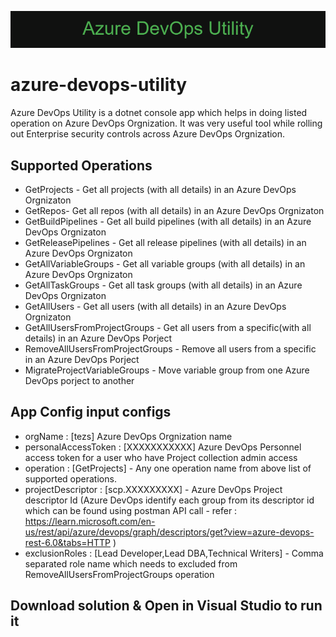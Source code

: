 

![Azure_DevOps_Utility.png](Azure_DevOps_Utility.png)

# azure-devops-utility
Azure DevOps Utility is a dotnet console app which helps in doing listed operation on Azure DevOps Orgnization. 
It was very useful tool while rolling out Enterprise security controls across Azure DevOps Orgnization. 

## Supported Operations

* GetProjects - Get all projects (with all details) in an Azure DevOps Orgnizaton
* GetRepos- Get all repos (with all details) in an Azure DevOps Orgnizaton
* GetBuildPipelines - Get all build pipelines (with all details) in an Azure DevOps Orgnizaton
* GetReleasePipelines - Get all release pipelines (with all details) in an Azure DevOps Orgnizaton
* GetAllVariableGroups - Get all variable groups (with all details) in an Azure DevOps Orgnizaton
* GetAllTaskGroups - Get all task groups (with all details) in an Azure DevOps Orgnizaton
* GetAllUsers - Get all users (with all details) in an Azure DevOps Orgnizaton
* GetAllUsersFromProjectGroups - Get all users from a specific(with all details) in an Azure DevOps Porject
* RemoveAllUsersFromProjectGroups - Remove all users from a specific in an Azure DevOps Porject
* MigrateProjectVariableGroups - Move variable group from one Azure DevOps porject to another

## App Config input configs

* orgName : [tezs] Azure DevOps Orgnization name
* personalAccessToken : [XXXXXXXXXXX] Azure DevOps Personnel access token for a user who have Project collection admin access
* operation : [GetProjects] - Any one operation name from above list of supported operations.
* projectDescriptor : [scp.XXXXXXXXX] - Azure DevOps Project descriptor Id (Azure DevOps identify each group from its descriptor id which can be found using postman API call - refer : https://learn.microsoft.com/en-us/rest/api/azure/devops/graph/descriptors/get?view=azure-devops-rest-6.0&tabs=HTTP )
* exclusionRoles : [Lead Developer,Lead DBA,Technical Writers] - Comma separated role name which needs to excluded from RemoveAllUsersFromProjectGroups operation

## Download solution & Open in Visual Studio to run it
